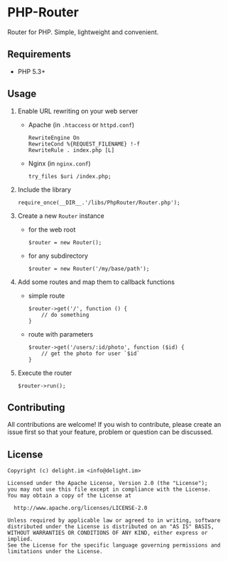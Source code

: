 # PHP-Router

Router for PHP. Simple, lightweight and convenient.

## Requirements

 * PHP 5.3+

## Usage

 1. Enable URL rewriting on your web server

    * Apache (in `.htaccess` or `httpd.conf`)

      ```
      RewriteEngine On
      RewriteCond %{REQUEST_FILENAME} !-f
      RewriteRule . index.php [L]
      ```

    * Nginx (in `nginx.conf`)

      ```
      try_files $uri /index.php;
      ```

 2. Include the library

    ```
    require_once(__DIR__.'/libs/PhpRouter/Router.php');
    ```

 3. Create a new `Router` instance

    * for the web root

      ```
      $router = new Router();
      ```

    * for any subdirectory

      ```
      $router = new Router('/my/base/path');
      ```

 4. Add some routes and map them to callback functions

    * simple route

      ```
      $router->get('/', function () {
          // do something
      }
      ```

    * route with parameters

      ```
      $router->get('/users/:id/photo', function ($id) {
          // get the photo for user `$id`
      }
      ```

 5. Execute the router

    ```
    $router->run();
    ```

## Contributing

All contributions are welcome! If you wish to contribute, please create an issue first so that your feature, problem or question can be discussed.

## License

```
Copyright (c) delight.im <info@delight.im>

Licensed under the Apache License, Version 2.0 (the "License");
you may not use this file except in compliance with the License.
You may obtain a copy of the License at

  http://www.apache.org/licenses/LICENSE-2.0

Unless required by applicable law or agreed to in writing, software
distributed under the License is distributed on an "AS IS" BASIS,
WITHOUT WARRANTIES OR CONDITIONS OF ANY KIND, either express or implied.
See the License for the specific language governing permissions and
limitations under the License.
```
